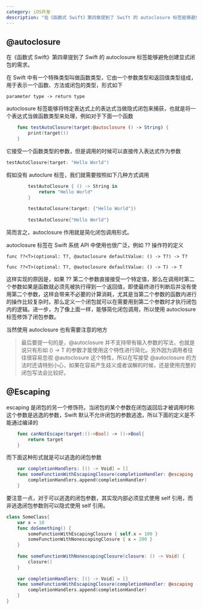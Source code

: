```yaml
---
category: iOS开发
description: "在《函数式 Swift》第四章提到了 Swift 的 autoclosure 标签能够避免创建显式闭包的需求。"
---
```


## @autoclosure

在《函数式 Swift》第四章提到了 Swift 的 autoclosure 标签能够避免创建显式闭包的需求。

在 Swift 中有一个特殊类型叫做函数类型，它由一个参数类型和返回值类型组成，用于表示一个函数、方法或闭包的类型，形式如下

```
parameter type -> return type
```

autoclosure 标签能够将特定表达式上的表达式当做隐式闭包来捕获，也就是将一个表达式当做函数类型来处理，例如对于下面一个函数

```swift
    func testAutoClosure(target:@autoclosure () -> String) {
        print(target())
    }
```

它接受一个函数类型的参数，但是调用的时候可以直接传入表达式作为参数

```swift
testAutoClosure(target: "Hello World")
```

假如没有 autoclure 标签，我们就需要按照如下几种方式调用

```swift
        testAutoClosure { () -> String in
            return "Hello World"
        }
        
        testAutoClosure(target: {"Hello World"})
        
        testAutoClosure{"Hello World"}
```

简而言之，autoclosure 作用就是简化闭包调用形式。

autoclosure 标签在 Swift 系统 API 中使用也很广泛，例如 ?? 操作符的定义

```
func ??<T>(optional: T?, @autoclosure defaultValue: () -> T?) -> T?

func ??<T>(optional: T?, @autoclosure defaultValue: () -> T) -> T
```

这样实现的原因是，如果 ?? 第二个参数直接接受一个特定值，那么在调用时第二个参数如果是函数就必须先被执行得到一个返回值，即使最终进行判断后并没有使用第二个参数，这样会带来不必要的计算消耗，尤其是当第二个参数的函数内进行的操作比较复杂时。那么定义一个闭包就可以在需要用到第二个参数时才执行闭包内的逻辑。进一步，为了像上面一样，能够简化闭包调用，所以使用 autoclosure 标签修饰了闭包参数。

当然使用 autoclosure 也有需要注意的地方

> 最后要提一句的是，@autoclosure 并不支持带有输入参数的写法，也就是说只有形如 () -> T 的参数才能使用这个特性进行简化。另外因为调用者往往很容易忽视 @autoclosure 这个特性，所以在写接受 @autoclosure 的方法时还请特别小心，如果在容易产生歧义或者误解的时候，还是使用完整的闭包写法会比较好。

## @Escaping

escaping 是闭包的另一个修饰符。当闭包的某个参数在闭包返回后才被调用时称这个参数是逃逸的参数，Swift 默认不允许闭包的参数逃逸，所以下面的定义是不能通过编译的

```swift
    func canNotEscape(target:()->Bool) -> ()->Bool{
        return target
    }
```

而下面这种形式就是可以逃逸的闭包参数

```swift
    var completionHandlers: [() -> Void] = []
    func someFunctionWithEscapingClosure(completionHandler: @escaping () -> Void) {
        completionHandlers.append(completionHandler)
    }
```

要注意一点，对于可以逃逸的闭包参数，其实现内部必须显式使用 self 引用，而非逃逸闭包参数则可以隐式使用 self 引用。

```swift
class SomeClass{
    var x = 10
    func doSomething() {
        someFunctionWithEscapingClosure { self.x = 100 }
        someFunctionWithNonescapingClosure { x = 200 }
    }
    
    func someFunctionWithNonescapingClosure(closure: () -> Void) {
        closure()
    }
    
    var completionHandlers: [() -> Void] = []
    func someFunctionWithEscapingClosure(completionHandler: @escaping () -> Void) {
        completionHandlers.append(completionHandler)
    }
}
```